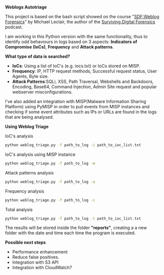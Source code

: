 **Weblogs Autotriage**

This project is based on the bash script showed on the course "[SDF:Weblog Forensics](https://www.udemy.com/course/sdf-weblog-forensics/)" by Michael Leclair, 
the author of the [Surviving Digital Forensics](https://digitalforensicsurvivalpodcast.com/surviving-digital-forensics/) podcast.

I am working in this Python version with the same functionality, thus 
to identify odd behaviours in logs based on 3 aspects: **Indicators of Compromise (IoCs)**, **Frequency** and **Attack patterns**.

**What type of data is searched?**
* **IoCs**: Using a list of IoC's (e.g. iocs.txt) or IoCs stored on MISP.
* **Frequency**: IP, HTTP request methods, Successful request status, User Agents, Byte size. 
* **Attack Patterns**:SQLi, XSS, Path Traversal, Webshells and Backdoors, Encoding, 
  Base64, Command Injection, Admin Site request and popular webserver misconfigurations.
  
I've also added an integration with MISP(Malware Information Sharing Platform) 
using PyMISP in order to pull events from MISP instances and checking 
if some event attributes such as IPs or URLs are found in the logs that 
are being analysed.

**Using Weblog Triage**

IoC's analysis
```bash 
python weblog_triage.py -f path_to_log -i path_to_ioc_list.txt
```
IoC's analysis using MISP instance
```bash 
python weblog_triage.py -f path_to_log -m 
```
Attack patterns analysis
```bash 
python weblog_triage.py -f path_to_log -a
```
Frequency analysis

```bash 
python weblog_triage.py -f path_to_log -c
```

Total analysis
```bash 
python weblog_triage.py -f path_to_log -t path_to_ioc_list.txt
```

The results will be stored inside the folder **"reports"**, creating a 
a new folder with the date and time each time the program is executed.

**Possible next steps**
* Performance enhancement
* Reduce false positives.
* Integration with S3 API
* Integration with CloudWatch?
